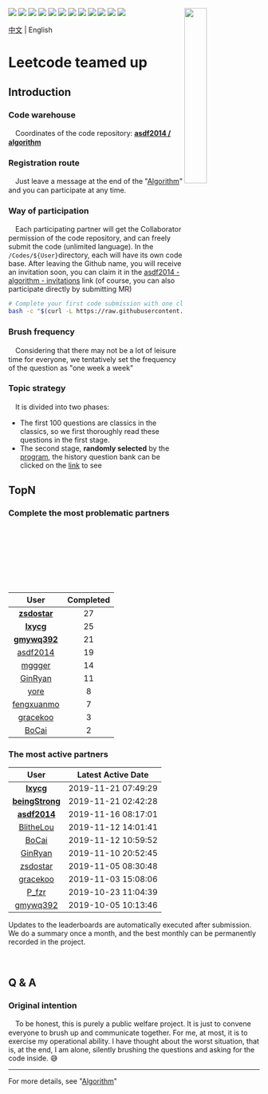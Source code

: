 [<img align="right" width="30%" height="30%" src="https://user-images.githubusercontent.com/8108788/58363706-18c4d080-7edb-11e9-947a-cf7233c8e2cc.png">](https://yuzhouwan.com/)

[![](https://img.shields.io/github/contributors/asdf2014/algorithm)](https://yuzhouwan.com/posts/666/)
[![](https://yuzhouwan.com/images/completed.svg)](https://yuzhouwan.com/posts/666/)
[![](https://yuzhouwan.com/images/covered.svg)](https://yuzhouwan.com/posts/666/)
[![](https://img.shields.io/github/languages/count/asdf2014/algorithm)](https://yuzhouwan.com/posts/666/)
[![](https://img.shields.io/github/languages/top/asdf2014/algorithm)](https://yuzhouwan.com/posts/666/)
[![](https://img.shields.io/lgtm/alerts/g/asdf2014/algorithm.svg?logo=lgtm&logoWidth=18)](https://lgtm.com/projects/g/asdf2014/algorithm/alerts/)
[![](https://img.shields.io/lgtm/grade/python/g/asdf2014/algorithm.svg?logo=lgtm&logoWidth=18)](https://lgtm.com/projects/g/asdf2014/algorithm/context:python)
[![](https://goreportcard.com/badge/github.com/asdf2014/algorithm)](https://goreportcard.com/report/github.com/asdf2014/algorithm)
[![](https://img.shields.io/github/commit-activity/m/asdf2014/algorithm?cacheSeconds=3600)](https://yuzhouwan.com/posts/666/)
[![](https://img.shields.io/github/license/asdf2014/algorithm)](https://yuzhouwan.com/posts/666/)
[![](https://badges.gitter.im/yuzhouwan/community.svg)](https://gitter.im/yuzhouwan/community?utm_source=badge&utm_medium=badge&utm_campaign=pr-badge)
[![](https://img.shields.io/badge/QQ%20Group-5366753-blue.svg?style=social&logo=tencent-qq)](https://shang.qq.com/wpa/qunwpa?idkey=bfbcf1453371a0810fd6be235ace47147f6fb9d262fb768b497c861f50af0af4)

[中文](https://github.com/asdf2014/algorithm/blob/master/README.md) | English

# Leetcode teamed up

## Introduction

### Code warehouse

　Coordinates of the code repository: **[asdf2014 / algorithm](https://github.com/asdf2014/algorithm)**

### Registration route

　Just leave a message at the end of the "[Algorithm](https://yuzhouwan.com/posts/666/)" and you can participate at any time.

### Way of participation

　Each participating partner will get the Collaborator permission of the code repository, and can freely submit the code (unlimited language). In the `/Codes/${User}`directory, each will have its own code base. After leaving the Github name, you will receive an invitation soon, you can claim it in the [asdf2014 - algorithm - invitations](https://github.com/asdf2014/algorithm/invitations) link (of course, you can also participate directly by submitting MR)

```bash
# Complete your first code submission with one click
bash -c "$(curl -L https://raw.githubusercontent.com/asdf2014/algorithm/master/first_commit.sh)"
```

### Brush frequency

　Considering that there may not be a lot of leisure time for everyone, we tentatively set the frequency of the question as "one week a week"

### Topic strategy

　It is divided into two phases:

* The first 100 questions are classics in the classics, so we first thoroughly read these questions in the first stage.
* The second stage, **randomly selected** by the [program](https://nbviewer.jupyter.org/github/asdf2014/algorithm/blob/master/Leetcode%20Picker/leetcode_picker.ipynb), the history question bank can be clicked on the [link](https://yuzhouwan.com/posts/666/#检索) to see

## TopN

### Complete the most problematic partners

| User | Completed |
| :--: | :-------: |
| **[zsdostar](https://github.com/asdf2014/algorithm/tree/master/Codes/zsdostar)** | 27 |
| **[lxycg](https://github.com/asdf2014/algorithm/tree/master/Codes/lxycg)** | 25 |
| **[gmywq392](https://github.com/asdf2014/algorithm/tree/master/Codes/gmywq392)** | 21 |
| [asdf2014](https://github.com/asdf2014/algorithm/tree/master/Codes/asdf2014) | 19 |
| [mggger](https://github.com/asdf2014/algorithm/tree/master/Codes/mggger) | 14 |
| [GinRyan](https://github.com/asdf2014/algorithm/tree/master/Codes/GinRyan) | 11 |
| [yore](https://github.com/asdf2014/algorithm/tree/master/Codes/yore) | 8 |
| [fengxuanmo](https://github.com/asdf2014/algorithm/tree/master/Codes/fengxuanmo) | 7 |
| [gracekoo](https://github.com/asdf2014/algorithm/tree/master/Codes/gracekoo) | 3 |
| [BoCai](https://github.com/asdf2014/algorithm/tree/master/Codes/BoCai) | 2 |

### The most active partners

| User | Latest Active Date |
| :--: | :----------------: |
| **[lxycg](https://github.com/asdf2014/algorithm/tree/master/Codes/lxycg)** | 2019-11-21 07:49:29 |
| **[beingStrong](https://github.com/asdf2014/algorithm/tree/master/Codes/beingStrong)** | 2019-11-21 02:42:28 |
| **[asdf2014](https://github.com/asdf2014/algorithm/tree/master/Codes/asdf2014)** | 2019-11-16 08:17:01 |
| [BlitheLou](https://github.com/asdf2014/algorithm/tree/master/Codes/BlitheLou) | 2019-11-12 14:01:41 |
| [BoCai](https://github.com/asdf2014/algorithm/tree/master/Codes/BoCai) | 2019-11-12 10:59:52 |
| [GinRyan](https://github.com/asdf2014/algorithm/tree/master/Codes/GinRyan) | 2019-11-10 20:52:45 |
| [zsdostar](https://github.com/asdf2014/algorithm/tree/master/Codes/zsdostar) | 2019-11-05 08:30:48 |
| [gracekoo](https://github.com/asdf2014/algorithm/tree/master/Codes/gracekoo) | 2019-11-03 15:08:06 |
| [P_fzr](https://github.com/asdf2014/algorithm/tree/master/Codes/P_fzr) | 2019-10-23 11:04:39 |
| [gmywq392](https://github.com/asdf2014/algorithm/tree/master/Codes/gmywq392) | 2019-10-05 10:13:46 |

Updates to the leaderboards are automatically executed after submission. We do a summary once a month, and the best monthly can be permanently recorded in the project.

<br/>

## Q & A

### Original intention

　To be honest, this is purely a public welfare project. It is just to convene everyone to brush up and communicate together. For me, at most, it is to exercise my operational ability. I have thought about the worst situation, that is, at the end, I am alone, silently brushing the questions and asking for the code inside. :sweat_smile:


------

For more details, see "[Algorithm](https://yuzhouwan.com/posts/666/)"
